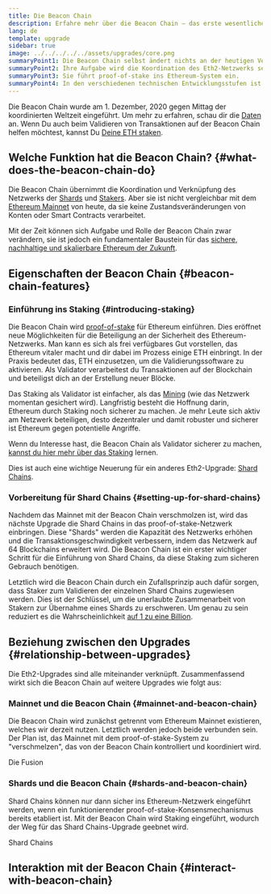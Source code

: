 ```yaml
---
title: Die Beacon Chain
description: Erfahre mehr über die Beacon Chain – das erste wesentliche Eth2-Upgrade für Ethereum.
lang: de
template: upgrade
sidebar: true
image: ../../../../../assets/upgrades/core.png
summaryPoint1: Die Beacon Chain selbst ändert nichts an der heutigen Verwendung von Ethereum.
summaryPoint2: Ihre Aufgabe wird die Koordination des Eth2-Netzwerks sein.
summaryPoint3: Sie führt proof-of-stake ins Ethereum-System ein.
summaryPoint4: In den verschiedenen technischen Entwicklungsstufen ist darunter die "Phase 0" gemeint.
---
```


<UpgradeStatus isShipped date="Versandt!">
    Die Beacon Chain wurde am 1. Dezember, 2020 gegen Mittag der koordinierten Weltzeit eingeführt. Um mehr zu erfahren, schau dir die <a href="https://beaconscan.com/">Daten</a> an. Wenn Du auch beim Validieren von Transaktionen auf der Beacon Chain helfen möchtest, kannst Du <a href="/staking/">Deine ETH staken</a>.
</UpgradeStatus>

## Welche Funktion hat die Beacon Chain? {#what-does-the-beacon-chain-do}

Die Beacon Chain übernimmt die Koordination und Verknüpfung des Netzwerks der [Shards](/upgrades/shard-chains/) und [Stakers](/staking/). Aber sie ist nicht vergleichbar mit dem [Ethereum Mainnet](/glossary/#mainnet) von heute, da sie keine Zustandsveränderungen von Konten oder Smart Contracts verarbeitet.

Mit der Zeit können sich Aufgabe und Rolle der Beacon Chain zwar verändern, sie ist jedoch ein fundamentaler Baustein für das [sichere, nachhaltige und skalierbare Ethereum der Zukunft](/eth2/vision/).

## Eigenschaften der Beacon Chain {#beacon-chain-features}

### Einführung ins Staking {#introducing-staking}

Die Beacon Chain wird [proof-of-stake](/developers/docs/consensus-mechanisms/pos/) für Ethereum einführen. Dies eröffnet neue Möglichkeiten für die Beteiligung an der Sicherheit des Ethereum-Netzwerks. Man kann es sich als frei verfügbares Gut vorstellen, das Ethereum vitaler macht und dir dabei im Prozess einige ETH einbringt. In der Praxis bedeutet das, ETH einzusetzen, um die Validierungssoftware zu aktivieren. Als Validator verarbeitest du Transaktionen auf der Blockchain und beteiligst dich an der Erstellung neuer Blöcke.

Das Staking als Validator ist einfacher, als das [Mining](/developers/docs/mining/) (wie das Netzwerk momentan gesichert wird). Langfristig besteht die Hoffnung darin, Ethereum durch Staking noch sicherer zu machen. Je mehr Leute sich aktiv am Netzwerk beteiligen, desto dezentraler und damit robuster und sicherer ist Ethereum gegen potentielle Angriffe.

<InfoBanner emoji=":money_bag:">
Wenn du Interesse hast, die Beacon Chain als Validator sicherer zu machen, <a href="/staking/">kannst du hier mehr über das Staking</a> lernen.
</InfoBanner>

Dies ist auch eine wichtige Neuerung für ein anderes Eth2-Upgrade: [Shard Chains](/upgrades/shard-chains/).

### Vorbereitung für Shard Chains {#setting-up-for-shard-chains}

Nachdem das Mainnet mit der Beacon Chain verschmolzen ist, wird das nächste Upgrade die Shard Chains in das proof-of-stake-Netzwerk einbringen. Diese "Shards" werden die Kapazität des Netzwerks erhöhen und die Transaktionsgeschwindigkeit verbessern, indem das Netzwerk auf 64 Blockchains erweitert wird. Die Beacon Chain ist ein erster wichtiger Schritt für die Einführung von Shard Chains, da diese Staking zum sicheren Gebrauch benötigen.

Letztlich wird die Beacon Chain durch ein Zufallsprinzip auch dafür sorgen, dass Staker zum Validieren der einzelnen Shard Chains zugewiesen werden. Dies ist der Schlüssel, um die unerlaubte Zusammenarbeit von Stakern zur Übernahme eines Shards zu erschweren. Um genau zu sein reduziert es die Wahrscheinlichkeit [auf 1 zu eine Billion](https://medium.com/@chihchengliang/minimum-committee-size-explained-67047111fa20).

## Beziehung zwischen den Upgrades {#relationship-between-upgrades}

Die Eth2-Upgrades sind alle miteinander verknüpft. Zusammenfassend wirkt sich die Beacon Chain auf weitere Upgrades wie folgt aus:

### Mainnet und die Beacon Chain {#mainnet-and-beacon-chain}

Die Beacon Chain wird zunächst getrennt vom Ethereum Mainnet existieren, welches wir derzeit nutzen. Letztlich werden jedoch beide verbunden sein. Der Plan ist, das Mainnet mit dem proof-of-stake-System zu "verschmelzen", das von der Beacon Chain kontrolliert und koordiniert wird.

<ButtonLink to="/upgrades/merge/">Die Fusion</ButtonLink>

### Shards und die Beacon Chain {#shards-and-beacon-chain}

Shard Chains können nur dann sicher ins Ethereum-Netzwerk eingeführt werden, wenn ein funktionierender proof-of-stake-Konsensmechanismus bereits etabliert ist. Mit der Beacon Chain wird Staking eingeführt, wodurch der Weg für das Shard Chains-Upgrade geebnet wird.

<ButtonLink to="/upgrades/shard-chains/">Shard Chains</ButtonLink>

<Divider />

## Interaktion mit der Beacon Chain {#interact-with-beacon-chain}

<Eth2BeaconChainActions />
